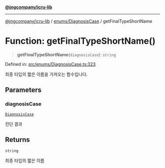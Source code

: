 [**@jngcompany/icru-lib**](../../../README.md)

***

[@jngcompany/icru-lib](../../../README.md) / [enums/DiagnosisCase](../README.md) / getFinalTypeShortName

# Function: getFinalTypeShortName()

> **getFinalTypeShortName**(`diagnosisCase`): `string`

Defined in: [src/enums/DiagnosisCase.ts:323](https://github.com/jngcompany/icru-lib/blob/d3a4d9c24074b22f396121b6f6d7c5106c66ae75/src/enums/DiagnosisCase.ts#L323)

최종 타입의 짧은 이름을 가져오는 함수입니다.

## Parameters

### diagnosisCase

[`DiagnosisCase`](../type-aliases/DiagnosisCase.md)

진단 결과

## Returns

`string`

최종 타입의 짧은 이름
